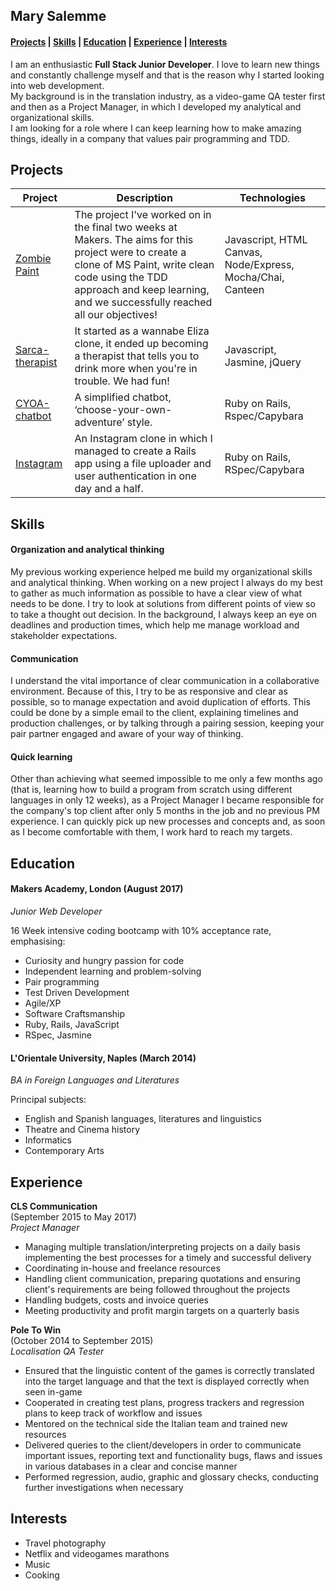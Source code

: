 ## Mary Salemme

#### [Projects](#projects) | [Skills](#skills) | [Education](#education) | [Experience](#experience) | [Interests](#interests)

I am an enthusiastic **Full Stack Junior Developer**. I love to learn new things and constantly challenge myself and that is the reason why I started looking into web development.  
My background is in the translation industry, as a video-game QA tester first and then as a Project Manager, in which I developed my analytical and organizational skills.   
I am looking for a role where I can keep learning how to make amazing things, ideally in a company that values pair programming and TDD.

##  <a name="projects">Projects</a>
| Project   | Description | Technologies |
|---        |---         |---           |
|[Zombie Paint](https://github.com/MarySalemme/zombie-paint)|The project I've worked on in the final two weeks at Makers. The aims for this project were to create a clone of MS Paint, write clean code using the TDD approach and keep learning, and we successfully reached all our objectives!|Javascript, HTML Canvas, Node/Express, Mocha/Chai, Canteen|
|[Sarca-therapist](https://github.com/MarySalemme/sarca-therapist)|It started as a wannabe Eliza clone, it ended up becoming a therapist that tells you to drink more when you're in trouble. We had fun!|Javascript, Jasmine, jQuery|
|[CYOA-chatbot](https://github.com/MarySalemme/chatbot-rails)|A   simplified   chatbot,   ‘choose-your-own-adventure’   style. | Ruby on Rails, Rspec/Capybara|
|[Instagram](https://github.com/MarySalemme/instagram-challenge)|An Instagram clone in which I managed to create a Rails app using a file uploader and user authentication in one day and a half.|Ruby on Rails, RSpec/Capybara|



##  <a name="skills">Skills</a>

#### Organization and analytical thinking

My previous working experience helped me build my organizational skills and analytical thinking. When working on a new project I always do my best to gather as much information as possible to have a clear view of what needs to be done. I try to look at solutions from different points of view so to take a thought out decision.
In the background, I always keep an eye on deadlines and production times, which help me manage workload and stakeholder expectations.

#### Communication

I understand the vital importance of clear communication in a collaborative environment. Because of this, I try to be as responsive and clear as possible, so to manage expectation and avoid duplication of efforts. This could be done by a simple email to the client, explaining timelines and production challenges, or by talking through a pairing session, keeping your pair partner engaged and aware of your way of thinking.

#### Quick learning
Other than achieving what seemed impossible to me only a few months ago (that is, learning how to build a program from scratch using different languages in only 12 weeks), as a Project Manager I became responsible for the company's top client after only 5 months in the job and no previous PM experience. I can quickly pick up new processes and concepts and, as soon as I become comfortable with them, I work hard to reach my targets.

##  <a name="education">Education</a>

#### Makers Academy, London (August 2017)
_Junior Web Developer_

16 Week intensive coding bootcamp with 10% acceptance rate, emphasising:

- Curiosity and hungry passion for code
- Independent learning and problem-solving
- Pair programming
- Test Driven Development
- Agile/XP
- Software Craftsmanship
- Ruby, Rails, JavaScript
- RSpec, Jasmine


#### L'Orientale University, Naples (March 2014)
_BA in Foreign Languages and Literatures_

Principal subjects:
- English and Spanish languages, literatures and linguistics
- Theatre and Cinema history
- Informatics
- Contemporary Arts


##  <a name="experience">Experience</a>

**CLS Communication**  
(September 2015 to May 2017)  
_Project Manager_

- Managing multiple translation/interpreting projects on a daily basis implementing the best processes for a timely and successful delivery
- Coordinating in-house and freelance resources
- Handling client communication, preparing quotations and ensuring client's requirements are being followed throughout the projects
- Handling budgets, costs and invoice queries
- Meeting productivity and profit margin targets on a quarterly basis

**Pole To Win**  
(October 2014 to September 2015)  
_Localisation QA Tester_

- Ensured that the linguistic content of the games is correctly translated into the target language and that the text is displayed correctly when seen in-game
- Cooperated in creating test plans, progress trackers and regression plans to keep track of workflow and issues
- Mentored on the technical side the Italian team and trained new resources
- Delivered queries to the client/developers in order to communicate important issues, reporting text and functionality bugs, flaws and issues in various databases in a clear and concise manner
- Performed regression, audio, graphic and glossary checks, conducting further investigations when necessary

## <a name="interests">Interests</a>
- Travel photography
- Netflix and videogames marathons
- Music
- Cooking
